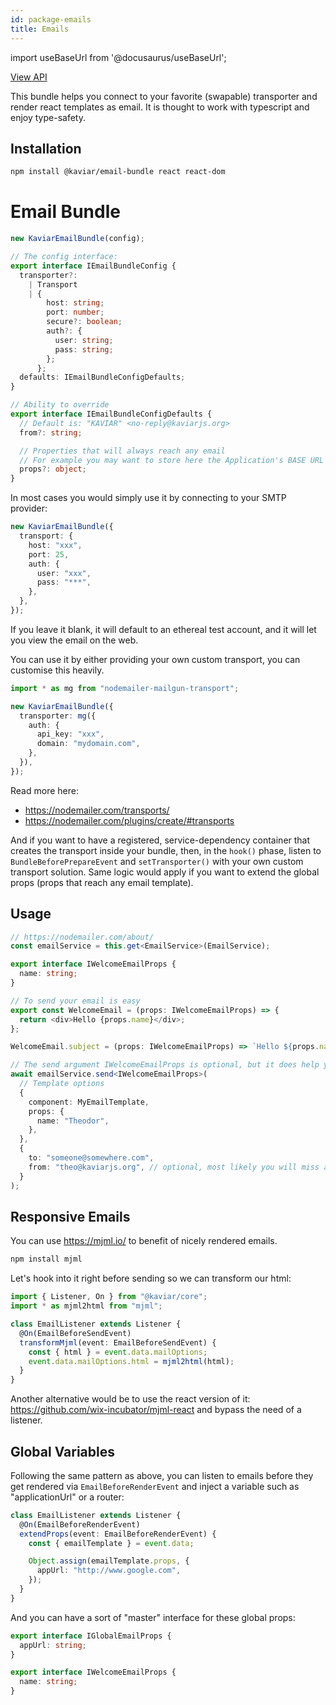 ```yaml
---
id: package-emails
title: Emails
---
```


import useBaseUrl from '@docusaurus/useBaseUrl';

<div className="view-api-container">
          <a href={useBaseUrl('static/api/email-bundle/')} target="_blank" className="view-api">
            View API
          </a>
        </div>

This bundle helps you connect to your favorite (swapable) transporter and render react templates as email. It is thought to work with typescript and enjoy type-safety.

## Installation

```bash
npm install @kaviar/email-bundle react react-dom
```

# Email Bundle

```typescript
new KaviarEmailBundle(config);

// The config interface:
export interface IEmailBundleConfig {
  transporter?:
    | Transport
    | {
        host: string;
        port: number;
        secure?: boolean;
        auth?: {
          user: string;
          pass: string;
        };
      };
  defaults: IEmailBundleConfigDefaults;
}

// Ability to override
export interface IEmailBundleConfigDefaults {
  // Default is: "KAVIAR" <no-reply@kaviarjs.org>
  from?: string;

  // Properties that will always reach any email
  // For example you may want to store here the Application's BASE URL
  props?: object;
}
```

In most cases you would simply use it by connecting to your SMTP provider:

```typescript
new KaviarEmailBundle({
  transport: {
    host: "xxx",
    port: 25,
    auth: {
      user: "xxx",
      pass: "***",
    },
  },
});
```

If you leave it blank, it will default to an ethereal test account, and it will let you view the email on the web.

You can use it by either providing your own custom transport, you can customise this heavily.

```typescript
import * as mg from "nodemailer-mailgun-transport";

new KaviarEmailBundle({
  transporter: mg({
    auth: {
      api_key: "xxx",
      domain: "mydomain.com",
    },
  }),
});
```

Read more here:

- https://nodemailer.com/transports/
- https://nodemailer.com/plugins/create/#transports

And if you want to have a registered, service-dependency container that creates the transport inside your bundle, then, in the `hook()` phase, listen to `BundleBeforePrepareEvent` and `setTransporter()` with your own custom transport solution. Same logic would apply if you want to extend the global props (props that reach any email template).

## Usage

```typescript
// https://nodemailer.com/about/
const emailService = this.get<EmailService>(EmailService);

export interface IWelcomeEmailProps {
  name: string;
}

// To send your email is easy
export const WelcomeEmail = (props: IWelcomeEmailProps) => {
  return <div>Hello {props.name}</div>;
};

WelcomeEmail.subject = (props: IWelcomeEmailProps) => `Hello ${props.name}`;

// The send argument IWelcomeEmailProps is optional, but it does help you ensure props is correctly sent
await emailService.send<IWelcomeEmailProps>(
  // Template options
  {
    component: MyEmailTemplate,
    props: {
      name: "Theodor",
    },
  },
  {
    to: "someone@somewhere.com",
    from: "theo@kaviarjs.org", // optional, most likely you will miss and let it be the default one
  }
);
```

## Responsive Emails

You can use https://mjml.io/ to benefit of nicely rendered emails.

```bash
npm install mjml
```

Let's hook into it right before sending so we can transform our html:

```typescript
import { Listener, On } from "@kaviar/core";
import * as mjml2html from "mjml";

class EmailListener extends Listener {
  @On(EmailBeforeSendEvent)
  transformMjml(event: EmailBeforeSendEvent) {
    const { html } = event.data.mailOptions;
    event.data.mailOptions.html = mjml2html(html);
  }
}
```

Another alternative would be to use the react version of it: https://github.com/wix-incubator/mjml-react and bypass the need of a listener.

## Global Variables

Following the same pattern as above, you can listen to emails before they get rendered via `EmailBeforeRenderEvent` and inject a variable such as "applicationUrl" or a router:

```ts
class EmailListener extends Listener {
  @On(EmailBeforeRenderEvent)
  extendProps(event: EmailBeforeRenderEvent) {
    const { emailTemplate } = event.data;

    Object.assign(emailTemplate.props, {
      appUrl: "http://www.google.com",
    });
  }
}
```

And you can have a sort of "master" interface for these global props:

```ts
export interface IGlobalEmailProps {
  appUrl: string;
}

export interface IWelcomeEmailProps {
  name: string;
}
```
